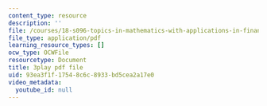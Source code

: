 ```yaml
---
content_type: resource
description: ''
file: /courses/18-s096-topics-in-mathematics-with-applications-in-finance-fall-2013/93ea3f1f17548c6c8933bd5cea2a17e0_Z5yRMMVUC5w.pdf
file_type: application/pdf
learning_resource_types: []
ocw_type: OCWFile
resourcetype: Document
title: 3play pdf file
uid: 93ea3f1f-1754-8c6c-8933-bd5cea2a17e0
video_metadata:
  youtube_id: null
---
```

